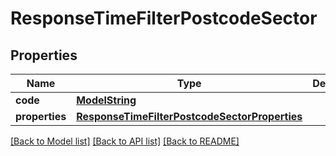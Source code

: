 # ResponseTimeFilterPostcodeSector

## Properties
Name | Type | Description | Notes
------------ | ------------- | ------------- | -------------
**code** | [**ModelString**](ModelString.md) |  | 
**properties** | [**ResponseTimeFilterPostcodeSectorProperties**](ResponseTimeFilterPostcodeSectorProperties.md) |  | 

[[Back to Model list]](../README.md#documentation-for-models) [[Back to API list]](../README.md#documentation-for-api-endpoints) [[Back to README]](../README.md)


